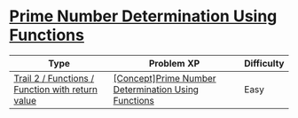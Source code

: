 # [Prime Number Determination Using Functions](https://www.codetree.ai/trails/complete/curated-cards/intro-decimal-decisions-using-functions)

|Type|Problem XP|Difficulty|
|---|---|---|
|[Trail 2 / Functions / Function with return value](https://www.codetree.ai/trail-info/novice-mid/)|[[Concept]Prime Number Determination Using Functions](https://www.codetree.ai/trails/complete/curated-cards/intro-decimal-decisions-using-functions/)|Easy|

